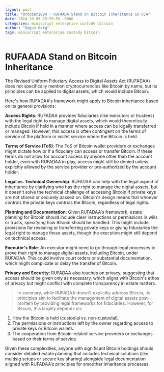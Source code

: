```yaml
---
layout: post
title: "October2024 - RUFAADA Stand on Bitcoin Inheritance in USA"
date: 2024-10-09 23:59:59 -0000
categories: miniscript enterprise custody bitcoin
author: "Sagun Garg"
tags: miniscript enterprise custody bitcoin
---
```


# RUFAADA Stand on Bitcoin Inheritance

The Revised Uniform Fiduciary Access to Digital Assets Act (RUFADAA) does not specifically mention cryptocurrencies like Bitcoin by name, but its principles can be applied to digital assets, which would include Bitcoin. 

Here's how RUFADAA's framework might apply to Bitcoin inheritance based on its general provisions:

**Access Rights**: RUFADAA provides fiduciaries (like executors or trustees) with the legal right to manage digital assets, which would theoretically include Bitcoin if held in a manner where access can be legally transferred or managed. However, this access is often contingent on the terms of service of the platform or wallet service where the Bitcoin is held.

**Terms of Service (ToS)**: The ToS of Bitcoin wallet providers or exchanges might dictate how or if a fiduciary can access or transfer Bitcoin. If these terms do not allow for account access by anyone other than the account holder, even with RUFADAA in play, access might still be denied unless explicitly allowed by the service provider or pre-authorized by the account holder.

**Legal vs. Technical Ownership**: RUFADAA can help with the legal aspect of inheritance by clarifying who has the right to manage the digital assets, but it doesn't solve the technical challenge of accessing Bitcoin if private keys are not shared or securely passed on. Bitcoin's design means that whoever controls the private keys controls the Bitcoin, regardless of legal rights.

**Planning and Documentation**: Given RUFADAA's framework, estate planning for Bitcoin should include clear instructions or permissions in wills or trusts, specifying how Bitcoin should be handled. This might include provisions for revealing or transferring private keys or giving fiduciaries the legal right to manage these assets, though the execution might still depend on technical access.

**Executor's Role**: An executor might need to go through legal processes to prove their right to manage digital assets, including Bitcoin, under RUFADAA. This could involve court orders or substantial documentation, which might complicate or delay the transfer of Bitcoin.

**Privacy and Security**: RUFADAA also touches on privacy, suggesting that access should be given only as necessary, which aligns with Bitcoin's ethos of privacy but might conflict with complete transparency in estate matters.

> In summary, while RUFADAA doesn't explicitly address Bitcoin, its principles aim to facilitate the management of digital assets post-mortem by providing legal frameworks for fiduciaries. However, for Bitcoin, this largely depends on:

1. How the Bitcoin is held (custodial vs. non-custodial).
2. The permissions or instructions left by the owner regarding access to private keys or Bitcoin wallets.
3. The cooperation from Bitcoin-related service providers or exchanges based on their terms of service.

Given these complexities, anyone with significant Bitcoin holdings should consider detailed estate planning that includes technical solutions (like multisig setups or secure key sharing) alongside legal documentation aligned with RUFADAA's principles for smoother inheritance processes.

